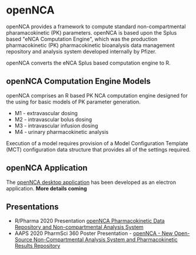 # openNCA

openNCA provides a framework to compute standard non-compartmental pharamacokinetic (PK) parameters. openNCA is based upon the Splus based "eNCA Computation Engine", which was the production pharmacokinetic (PK) pharmacokinetic bioanalysis data management repository and analysis system developed internally by Pfizer.

openNCA converts the eNCA Splus based computation engine to R.

## openNCA Computation Engine Models

openNCA comprises an R based PK NCA computation engine designed for the using for basic models of PK parameter generation.

- M1 - extravascular dosing
- M2 - intravascular bolus dosing
- M3 - intravascular infusion dosing
- M4 - urinary pharmacokinetic analysis

Execution of a model requires provision of a Model Configuration Template (MCT) configuration data structure that provides all of the settings required.

## openNCA Application
The [openNCA desktop application](https://github.com/tensfeldt/openNCAapp) has been developed as an electron application. **More details coming** 

## Presentations

- R/Pharma 2020 Presentation [openNCA Pharmacokinetic Data Repository and Non-compartmental Analysis System](https://www.youtube.com/watch?v=Dw6HrBUdcmU?t=1)
- AAPS 2020 PharmSci 360 Poster Presentation - [openNCA - New Open-Source Non-Compartmental Analysis System and Pharmacokinetic Results Repository](https://posters.aaps.org/pdfviewer/web/viewer.html?file=https%3A//posters.aaps.org/aaps/download/poster%3Fcm_id%3D315419)
